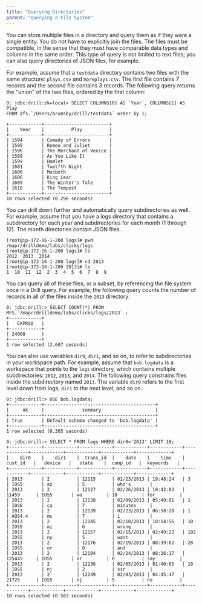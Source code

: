 ```yaml
---
title: "Querying Directories"
parent: "Querying a File System"
---
```

You can store multiple files in a directory and query them as if they were a
single entity. You do not have to explicitly join the files. The files must be
compatible, in the sense that they must have comparable data types and columns
in the same order. This type of query is not limited to text files; you can
also query directories of JSON files, for example.

For example, assume that a `testdata` directory contains two files with the
same structure: `plays.csv` and `moreplays.csv`. The first file contains 7
records and the second file contains 3 records. The following query returns
the "union" of the two files, ordered by the first column:

    0: jdbc:drill:zk=local> SELECT COLUMNS[0] AS `Year`, COLUMNS[1] AS Play 
    FROM dfs.`/Users/brumsby/drill/testdata` order by 1;
 
    +------------+------------------------+
    |    Year    |          Play          |
    +------------+------------------------+
    | 1594       | Comedy of Errors       |
    | 1595       | Romeo and Juliet       |
    | 1596       | The Merchant of Venice |
    | 1599       | As You Like It         |
    | 1599       | Hamlet                 |
    | 1601       | Twelfth Night          |
    | 1606       | Macbeth                |
    | 1606       | King Lear              |
    | 1609       | The Winter's Tale      |
    | 1610       | The Tempest            |
    +------------+------------------------+
    10 rows selected (0.296 seconds)

You can drill down further and automatically query subdirectories as well. For
example, assume that you have a logs directory that contains a subdirectory
for each year and subdirectories for each month (1 through 12). The month
directories contain JSON files.

    [root@ip-172-16-1-200 logs]# pwd
    /mapr/drilldemo/labs/clicks/logs
    [root@ip-172-16-1-200 logs]# ls
    2012  2013  2014
    [root@ip-172-16-1-200 logs]# cd 2013
    [root@ip-172-16-1-200 2013]# ls
    1  10  11  12  2  3  4  5  6  7  8  9

You can query all of these files, or a subset, by referencing the file system
once in a Drill query. For example, the following query counts the number of
records in all of the files inside the `2013` directory:

    0: jdbc:drill:> SELECT COUNT(*) FROM MFS.`/mapr/drilldemo/labs/clicks/logs/2013` ;
    +------------+
    |   EXPR$0   |
    +------------+
    | 24000      |
    +------------+
    1 row selected (2.607 seconds)

You can also use variables `dir0`, `dir1`, and so on, to refer to
subdirectories in your workspace path. For example, assume that `bob.logdata`
is a workspace that points to the `logs` directory, which contains multiple
subdirectories: `2012`, `2013`, and `2014`. The following query constrains
files inside the subdirectory named `2013`. The variable `dir0` refers to the
first level down from logs, `dir1` to the next level, and so on.

    0: jdbc:drill:> USE bob.logdata;
    +------------+-----------------------------------------+
    |     ok     |              summary                    |
    +------------+-----------------------------------------+
    | true       | Default schema changed to 'bob.logdata' |
    +------------+-----------------------------------------+
    1 row selected (0.305 seconds)
 
    0: jdbc:drill:> SELECT * FROM logs WHERE dir0='2013' LIMIT 10;
    +------------+------------+------------+------------+------------+------------+------------+------------+------------+-------------+
    |    dir0    |    dir1    |  trans_id  |    date    |    time    |  cust_id   |   device   |   state    |  camp_id   |  keywords   |
    +------------+------------+------------+------------+------------+------------+------------+------------+------------+-------------+
    | 2013       | 2          | 12115      | 02/23/2013 | 19:48:24   | 3          | IOS5       | az         | 5          | who's       |
    | 2013       | 2          | 12127      | 02/26/2013 | 19:42:03   | 11459      | IOS5       | wa         | 10         | for         |
    | 2013       | 2          | 12138      | 02/09/2013 | 05:49:01   | 1          | IOS6       | ca         | 7          | minutes     |
    | 2013       | 2          | 12139      | 02/23/2013 | 06:58:20   | 1          | AOS4.4     | ms         | 7          | i           |
    | 2013       | 2          | 12145      | 02/10/2013 | 10:14:56   | 10         | IOS5       | mi         | 6          | wrong       |
    | 2013       | 2          | 12157      | 02/15/2013 | 02:49:22   | 102        | IOS5       | ny         | 5          | want        |
    | 2013       | 2          | 12176      | 02/19/2013 | 08:39:02   | 28         | IOS5       | or         | 0          | and         |
    | 2013       | 2          | 12194      | 02/24/2013 | 08:26:17   | 125445     | IOS5       | ar         | 0          | say         |
    | 2013       | 2          | 12236      | 02/05/2013 | 01:40:05   | 10         | IOS5       | nj         | 2          | sir         |
    | 2013       | 2          | 12249      | 02/03/2013 | 04:45:47   | 21725      | IOS5       | nj         | 5          | no          |
    +------------+------------+------------+------------+------------+------------+------------+------------+------------+-------------+
    10 rows selected (0.583 seconds)

